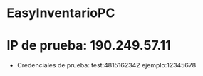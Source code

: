 # EasyInventarioPC

# IP de prueba: 190.249.57.11

* Credenciales de prueba:
test:4815162342
ejemplo:12345678
